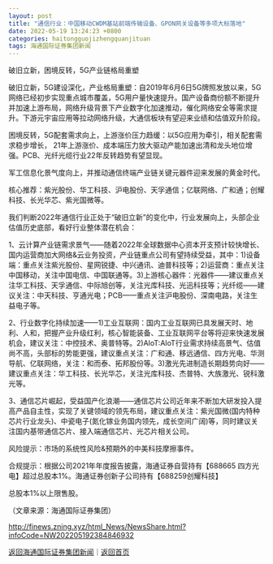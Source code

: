 ```yaml
---
layout: post
title: "通信行业：中国移动CWDM基站前端传输设备、GPON网关设备等多项大标落地"
date: 2022-05-19 13:24:23 +0800
categories: haitongguojizhengquanjituan
tags: 海通国际证券集团新闻
---
```

<p>破旧立新，困境反转，5G产业链格局重塑</p>
 <p>破旧立新，5G建设深化，产业格局重塑：自2019年6月6日5G牌照发放以来，5G网络已经初步实现重点城市覆盖，5G用户量快速提升。国产设备商份额不断提升并加速上游布局，网络升级背景下产业数字化加速推动，催化网络安全等需求提升。下游元宇宙应用等拉动网络升级，大通信板块有望迎来业绩和估值双升阶段。</p>
 <p>困境反转，5G配套需求向上，上游涨价压力趋缓：以5G应用为牵引，相关配套需求稳步增长， 21年上游涨价、成本端压力放大驱动产能加速出清和龙头地位增强。PCB、光纤光缆行业22年反转趋势有望显现。</p>
 <p>军工信息化景气度向上，并推动通信终端产业链关键元器件迎来发展的黄金时代。</p>
 <p>核心推荐：紫光股份、华工科技、沪电股份、天孚通信；亿联网络、广和通；创耀科技、长光华芯、紫光国微等。</p>
 <p>我们判断2022年通信行业正处于“破旧立新”的变化中，行业发展向上，头部企业估值历史底部，看好行业整体潜在机会：</p>
 <p>1、云计算产业链需求景气——随着2022年全球数据中心资本开支预计较快增长、国内运营商加大网络&云业务投资，产业链重点公司有望持续受益，其中：1)设备端：重点关注紫光股份、星网锐捷、中兴通讯、迪普科技等；2)运营商：重点关注中国移动，关注中国电信、中国联通等。3)上游核心器件：光器件——建议重点关注华工科技、天孚通信、中际旭创等，关注光库科技、光迅科技等；光纤缆——建议关注：中天科技、亨通光电；PCB——重点关注沪电股份、深南电路，关注生益电子等。</p>
 <p>2、行业数字化持续加速——1)工业互联网：国内工业互联网已具发展天时、地利、人和，把握产业升级红利，核心智能装备、工业互联网平台等将迎来快速发展机会，建议关注：中控技术、奥普特等。2)AIoT:AIoT行业需求持续高景气、估值尚不高，头部标的势能更强，建议重点关注：广和通、移远通信、四方光电、华测导航、亿联网络，关注：和而泰、拓邦股份等。3)激光先进制造长期趋势向好——建议重点关注：华工科技、长光华芯，关注光库科技、杰普特、大族激光、锐科激光等。</p>
 <p>3、通信芯片崛起，受益国产化浪潮——通信芯片公司近年来不断加大研发投入提高产品自主性，实现了关键领域的领先布局，建议重点关注：紫光国微(国内特种芯片行业龙头)、中瓷电子(氮化镓业务国内领先，成长空间广阔)等，同时建议关注国内基带通信芯片、接入端通信芯片、光芯片相关公司。</p>
 <p>风险提示：市场的系统性风险&预期外的中美科技摩擦事件。</p>
 <p>合规提示：根据公司2021年年度报告披露，海通证券自营持有【688665 四方光电】超过总股本1%。海通证券创新子公司持有【688259创耀科技】</p>
 <p>总股本1%以上限售股。</p><p class="em_media">（文章来源：海通国际证券集团）</p>

<http://finews.zning.xyz/html_News/NewsShare.html?infoCode=NW202205192384846932>

[返回海通国际证券集团新闻](//finews.withounder.com/category/haitongguojizhengquanjituan.html)｜[返回首页](//finews.withounder.com/)